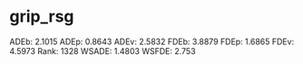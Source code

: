 # grip_rsg

ADEb: 2.1015
ADEp: 0.8643
ADEv: 2.5832
FDEb: 3.8879
FDEp: 1.6865
FDEv: 4.5973
Rank: 1328
WSADE: 1.4803
WSFDE: 2.753